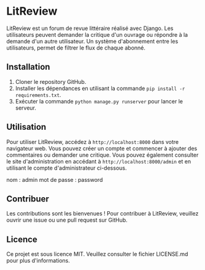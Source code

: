 # LitReview

LitReview est un forum de revue littéraire réalisé avec Django. Les utilisateurs peuvent demander la critique d'un ouvrage ou répondre à la demande d'un autre utilisateur. Un système d'abonnement entre les utilisateurs, permet de filtrer le flux de chaque abonné.

## Installation

1. Cloner le repository GitHub.
2. Installer les dépendances en utilisant la commande `pip install -r requirements.txt`.
3. Exécuter la commande `python manage.py runserver` pour lancer le serveur.

## Utilisation

Pour utiliser LitReview, accédez à `http://localhost:8000` dans votre navigateur web.
Vous pouvez créer un compte et commencer à ajouter des commentaires ou demander une critique.
Vous pouvez également consulter le site d'administration en accédant à `http://localhost:8000/admin` et en utilisant le compte d'administrateur ci-dessous.

nom : admin
mot de passe : password

## Contribuer

Les contributions sont les bienvenues ! Pour contribuer à LitReview, veuillez ouvrir une issue ou une pull request sur GitHub.

## Licence

Ce projet est sous licence MIT. Veuillez consulter le fichier LICENSE.md pour plus d'informations.
